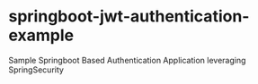 # springboot-jwt-authentication-example
Sample Springboot Based Authentication Application leveraging SpringSecurity

